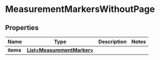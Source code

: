 

# MeasurementMarkersWithoutPage


## Properties

| Name | Type | Description | Notes |
|------------ | ------------- | ------------- | -------------|
|**items** | [**List&lt;MeasurementMarker&gt;**](MeasurementMarker.md) |  |  |



